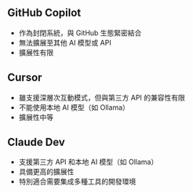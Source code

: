 ## GitHub Copilot
- 作為封閉系統，與 GitHub 生態緊密結合
- 無法擴展至其他 AI 模型或 API
- 擴展性有限

## Cursor
- 雖支援深層次互動模式，但與第三方 API 的兼容性有限
- 不能使用本地 AI 模型（如 Ollama）
- 擴展性中等

## Claude Dev
- 支援第三方 API 和本地 AI 模型（如 Ollama）
- 具備更高的擴展性
- 特別適合需要集成多種工具的開發環境
